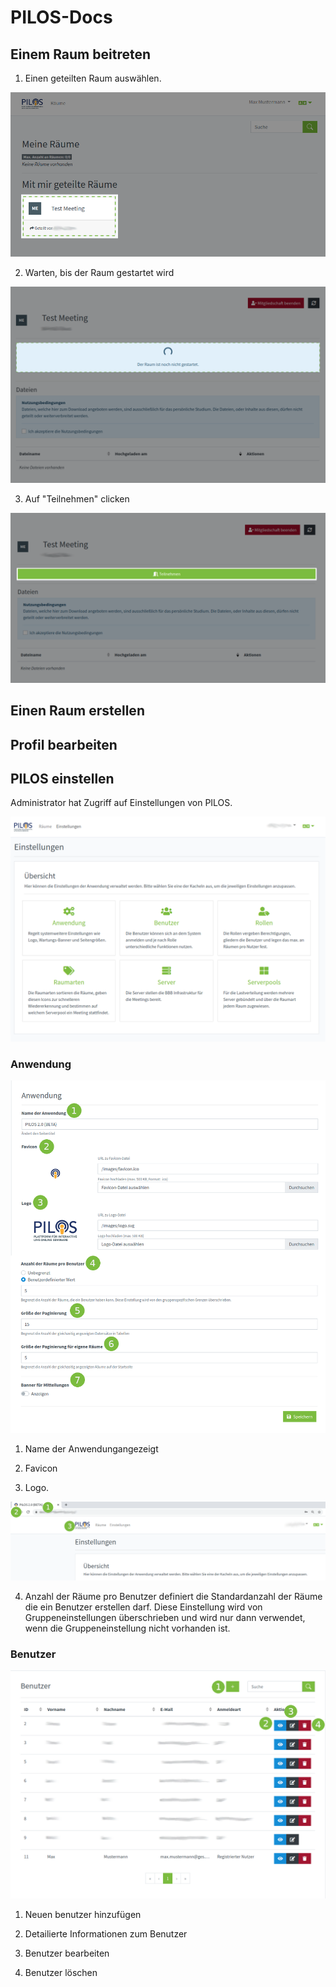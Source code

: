 # PILOS-Docs

## Einem Raum beitreten
1. Einen geteilten Raum auswählen.

![Raum auswählen](screenshots/user/enter_room_1.png)

2. Warten, bis der Raum gestartet wird

![Auf Start warten](screenshots/user/enter_room_2.png)

3. Auf "Teilnehmen" clicken

![Teilnehmen clicken](screenshots/user/enter_room_3.png)

## Einen Raum erstellen

## Profil bearbeiten

## PILOS einstellen

Administrator hat Zugriff auf Einstellungen von PILOS.

![Administrator Einstellungen](screenshots/administrator/settings.png)


### Anwendung
![Administrator Anwendung Einstellungen](screenshots/administrator/app.png)

1. Name der Anwendungangezeigt

2. Favicon

3. Logo. 

![Administrator Anwendung Einstellungen](screenshots/administrator/app_settings_show.png)

4. Anzahl der Räume pro Benutzer definiert die Standardanzahl der Räume die ein Benutzer erstellen darf. Diese Einstellung wird von Gruppeneinstellungen überschrieben und wird nur dann verwendet, wenn die Gruppeneinstellung nicht vorhanden ist.



### Benutzer
![Administrator Benutzer Einstellungen](screenshots/administrator/users.png)

1. Neuen benutzer hinzufügen

2. Detailierte Informationen zum Benutzer

3. Benutzer bearbeiten

4. Benutzer löschen





